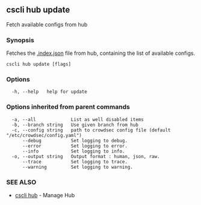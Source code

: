 ## cscli hub update

Fetch available configs from hub

### Synopsis


Fetches the [.index.json](https://github.com/crowdsecurity/hub/blob/master/.index.json) file from hub, containing the list of available configs.


```
cscli hub update [flags]
```

### Options

```
  -h, --help   help for update
```

### Options inherited from parent commands

```
  -a, --all             List as well disabled items
  -b, --branch string   Use given branch from hub
  -c, --config string   path to crowdsec config file (default "/etc/crowdsec/config.yaml")
      --debug           Set logging to debug.
      --error           Set logging to error.
      --info            Set logging to info.
  -o, --output string   Output format : human, json, raw.
      --trace           Set logging to trace.
      --warning         Set logging to warning.
```

### SEE ALSO

* [cscli hub](cscli_hub.md)	 - Manage Hub


